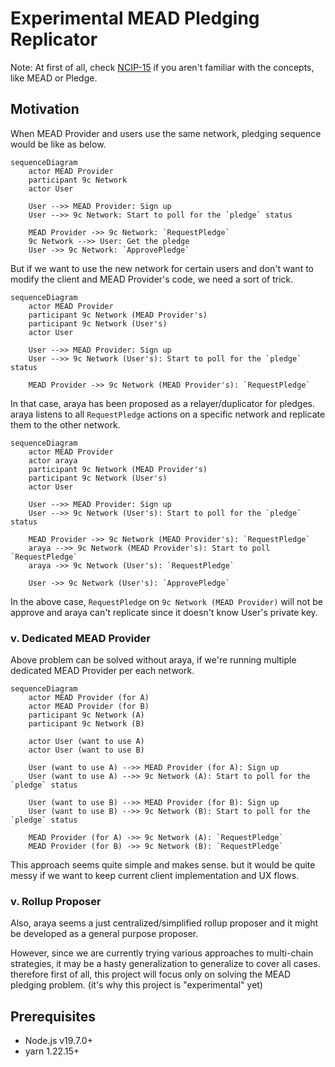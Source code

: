 # Experimental MEAD Pledging Replicator

Note: At first of all, check [NCIP-15] if you aren't familiar with the concepts,
like MEAD or Pledge.

[NCIP-15]: https://github.com/planetarium/NCIPs/blob/main/NCIP/ncip-15.md

## Motivation

When MEAD Provider and users use the same network, pledging sequence would be
like as below.

```mermaid
sequenceDiagram
    actor MEAD Provider
    participant 9c Network
    actor User

    User -->> MEAD Provider: Sign up
    User -->> 9c Network: Start to poll for the `pledge` status

    MEAD Provider ->> 9c Network: `RequestPledge`
    9c Network -->> User: Get the pledge
    User ->> 9c Network: `ApprovePledge`
```

But if we want to use the new network for certain users and don't want to modify
the client and MEAD Provider's code, we need a sort of trick.

```mermaid
sequenceDiagram
    actor MEAD Provider
    participant 9c Network (MEAD Provider's)
    participant 9c Network (User's)
    actor User

    User -->> MEAD Provider: Sign up
    User -->> 9c Network (User's): Start to poll for the `pledge` status

    MEAD Provider ->> 9c Network (MEAD Provider's): `RequestPledge`
```

In that case, araya has been proposed as a relayer/duplicator for pledges.
araya listens to all `RequestPledge` actions on a specific network and replicate
them to the other network.

```mermaid
sequenceDiagram
    actor MEAD Provider
    actor araya
    participant 9c Network (MEAD Provider's)
    participant 9c Network (User's)
    actor User

    User -->> MEAD Provider: Sign up
    User -->> 9c Network (User's): Start to poll for the `pledge` status

    MEAD Provider ->> 9c Network (MEAD Provider's): `RequestPledge`
    araya -->> 9c Network (MEAD Provider's): Start to poll `RequestPledge`
    araya ->> 9c Network (User's): `RequestPledge`

    User ->> 9c Network (User's): `ApprovePledge`
```

In the above case, `RequestPledge` on `9c Network (MEAD Provider)` will not be
approve and araya can't replicate since it doesn't know User's private key.


### v. Dedicated MEAD Provider

Above problem can be solved without araya, if we're running multiple dedicated
MEAD Provider per each network.

```mermaid
sequenceDiagram
    actor MEAD Provider (for A)
    actor MEAD Provider (for B)
    participant 9c Network (A)
    participant 9c Network (B)

    actor User (want to use A)
    actor User (want to use B)

    User (want to use A) -->> MEAD Provider (for A): Sign up
    User (want to use A) -->> 9c Network (A): Start to poll for the `pledge` status
    
    User (want to use B) -->> MEAD Provider (for B): Sign up
    User (want to use B) -->> 9c Network (B): Start to poll for the `pledge` status

    MEAD Provider (for A) ->> 9c Network (A): `RequestPledge`
    MEAD Provider (for B) ->> 9c Network (B): `RequestPledge`
```

This approach seems quite simple and makes sense. but it would be quite messy if
we want to keep current client implementation and UX flows.

### v. Rollup Proposer

Also, araya seems a just centralized/simplified rollup proposer and it might be
developed as a general purpose proposer.

However, since we are currently trying various approaches to multi-chain
strategies, it may be a hasty generalization to generalize to cover all cases.
therefore first of all, this project will focus only on solving the MEAD
pledging problem. (it's why this project is "experimental" yet)


## Prerequisites

- Node.js v19.7.0+
- yarn 1.22.15+
